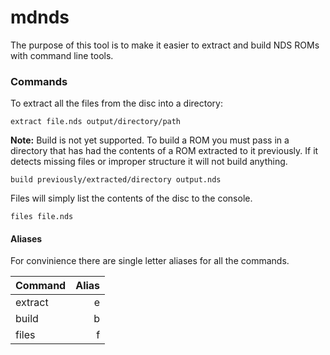 mdnds
===

The purpose of this tool is to make it easier to extract and build NDS ROMs with command line tools.

### Commands

To extract all the files from the disc into a directory:

    extract file.nds output/directory/path

**Note:** Build is not yet supported.
To build a ROM you must pass in a directory that has had the contents of a ROM extracted to it previously. If it detects missing files or improper structure it will not build anything.
    
    build previously/extracted/directory output.nds
    
Files will simply list the contents of the disc to the console.

    files file.nds

#### Aliases

For convinience there are single letter aliases for all the commands.

|Command|Alias|
|-------|----:|
|extract|   e |
|build  |   b |
|files  |   f |
